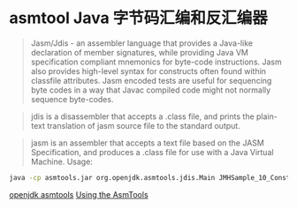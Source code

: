 # asmtool Java 字节码汇编和反汇编器

> Jasm/Jdis - an assembler language that provides a Java-like declaration of member signatures, while providing Java VM specification compliant mnemonics for byte-code instructions. Jasm also provides high-level syntax for constructs often found within classfile attributes.   Jasm encoded tests are useful for sequencing byte codes in a way that Javac compiled code might not normally sequence byte-codes.

> jdis is a disassembler that accepts a .class file, and prints the plain-text translation of jasm source file to the standard output.

> jasm is an assembler that accepts a text file based on the JASM Specification, and produces a .class file for use with a Java Virtual Machine.
  Usage:

```sh
java -cp asmtools.jar org.openjdk.asmtools.jdis.Main JMHSample_10_ConstantFold.class
```

[openjdk asmtools](https://wiki.openjdk.java.net/display/CodeTools/asmtools)
[Using the AsmTools](https://wiki.openjdk.java.net/display/CodeTools/Chapter+2#Chapter2-Jdis)


